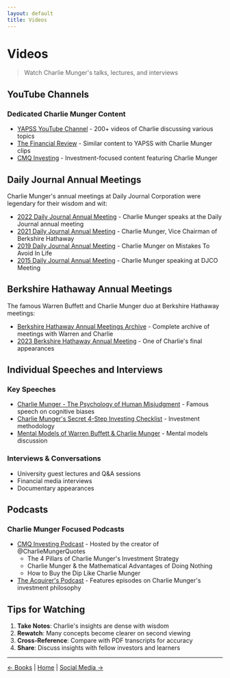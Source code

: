 ```yaml
---
layout: default
title: Videos
---
```


# Videos

> Watch Charlie Munger's talks, lectures, and interviews

## YouTube Channels

### Dedicated Charlie Munger Content
- [YAPSS YouTube Channel](https://www.youtube.com/c/YAPSS) - 200+ videos of Charlie discussing various topics
- [The Financial Review](https://www.youtube.com/channel/UCeeFWotVllcSp_vbDzTpFDg) - Similar content to YAPSS with Charlie Munger clips
- [CMQ Investing](https://www.youtube.com/channel/UCQoQom7_1lZjOgU8D6trdBA) - Investment-focused content featuring Charlie Munger

## Daily Journal Annual Meetings

Charlie Munger's annual meetings at Daily Journal Corporation were legendary for their wisdom and wit:

- [2022 Daily Journal Annual Meeting](https://www.youtube.com/watch?v=8RxLj9OVqLo) - Charlie Munger speaks at the Daily Journal annual meeting
- [2021 Daily Journal Annual Meeting](https://www.youtube.com/watch?v=Pp4CvjNw-9Y) - Charlie Munger, Vice Chairman of Berkshire Hathaway
- [2019 Daily Journal Annual Meeting](https://www.youtube.com/watch?v=Pqftm3o5RdQ) - Charlie Munger on Mistakes To Avoid In Life
- [2015 Daily Journal Annual Meeting](https://www.youtube.com/watch?v=GcWYv6vy80Y) - Charlie Munger speaking at DJCO Meeting

## Berkshire Hathaway Annual Meetings

The famous Warren Buffett and Charlie Munger duo at Berkshire Hathaway meetings:

- [Berkshire Hathaway Annual Meetings Archive](https://buffett.cnbc.com/warren-buffett-archive/) - Complete archive of meetings with Warren and Charlie
- [2023 Berkshire Hathaway Annual Meeting](https://www.youtube.com/results?search_query=berkshire+hathaway+2023+annual+meeting) - One of Charlie's final appearances

## Individual Speeches and Interviews

### Key Speeches
- [Charlie Munger - The Psychology of Human Misjudgment](https://www.youtube.com/watch?v=AKxE4RlCgjY) - Famous speech on cognitive biases
- [Charlie Munger's Secret 4-Step Investing Checklist](https://www.youtube.com/watch?v=e5OAxlI4J14) - Investment methodology
- [Mental Models of Warren Buffett & Charlie Munger](https://www.youtube.com/watch?v=bWaHNa89qME) - Mental models discussion

### Interviews & Conversations
- University guest lectures and Q&A sessions
- Financial media interviews
- Documentary appearances

## Podcasts

### Charlie Munger Focused Podcasts
- [CMQ Investing Podcast](https://podcasts.apple.com/podcast/cmq-investing/id1234567890) - Hosted by the creator of @CharlieMungerQuotes
  - The 4 Pillars of Charlie Munger's Investment Strategy
  - Charlie Munger & the Mathematical Advantages of Doing Nothing
  - How to Buy the Dip Like Charlie Munger
- [The Acquirer's Podcast](https://acquirersmultiple.com/podcast/) - Features episodes on Charlie Munger's investment philosophy

## Tips for Watching

1. **Take Notes**: Charlie's insights are dense with wisdom
2. **Rewatch**: Many concepts become clearer on second viewing
3. **Cross-Reference**: Compare with PDF transcripts for accuracy
4. **Share**: Discuss insights with fellow investors and learners

---

<p class="center">
  <a href="books.html">← Books</a> | 
  <a href="index.html">Home</a> | 
  <a href="social.html">Social Media →</a>
</p>
